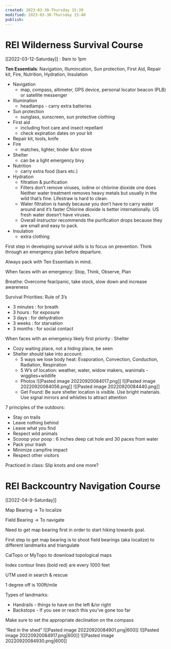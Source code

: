 ```yaml
---
created: 2023-03-30-Thursday 15:39
modified: 2023-03-30-Thursday 15:40
publish: 
---
```


# REI Wilderness Survival Course

[[2022-03-12-Saturday]] : 9am to 1pm

**Ten Essentials**: Navigation, Illumincation, Sun protection, First Aid, Repair kit, Fire, Nutrition, Hydration, Insulation

- Navigation
	 - map, compass, altimeter, GPS device, personal locator beacon (PLB) or satellite messenger
- Illumination
	 - headlamps - carry extra batteries
- Sun protection
	 - sunglass, sunscreen, sun protective clothing
- First aid
	 - including foot care and insect repellant
	 - check expiration dates on your kit
- Repair kit, tools, knife
- Fire
	 - matches, lighter, tinder &/or stove
- Shelter
	 - can be a light emergency bivy
- Nutrition
	 - carry extra food (bars etc.)
- Hydration
	 - filtration & purification
	 - Filters don’t remove viruses, iodine or chlorine dioxide one does Neither water treatment removes heavy metals but usually in the wild that’s fine. Lifestraw is hard to clean.
	 - Water filtration is handy because you don’t have to carry water around and it’s faster Chlorine dioxide is better internationally. US fresh water doesn’t have viruses.
	 - Overall instructor recommends the purification drops because they are small and easy to pack.
- Insulation
	 - extra clothing

First step in developing survival skills is to focus on prevention. Think through an emergency plan before departure.

Always pack with Ten Essentials in mind.

When faces with an emergency: Stop, Think, Observe, Plan

Breathe: Overcome fear/panic, take stock, slow down and increase awareness

Survival Priorities: Rule of 3’s

- 3 minutes : for breath
- 3 hours : for exposure
- 3 days : for dehydration
- 3 weeks : for starvation
- 3 months : for social contact

When faces with an emergency likely first priority : Shelter

- Cozy waiting place, not a hiding place, be seen
- Shelter should take into account:
	 - 5 ways we lose body heat: Evaporation, Convection, Conduction, Radiation, Respiration
	 - 5 W’s of location: weather, water, widow makers, wanimals - wigglies+wildlife
	 - Photos
		![[Pasted image 20220920084017.png]]
		![[Pasted image 20220920084056.png]]
		![[Pasted image 20220920084440.png]]
	 - Get Found: Be sure shelter location is visible. Use bright materials. Use signal mirrors and whistles to attract attention

7 principles of the outdoors:

- Stay on trails
- Leave nothing behind
- Leave what you find
- Respect wild animals
- Scooop your poop : 6 inches deep cat hole and 30 paces from water
- Pack your trash
- Minimize campfire impact
- Respect other visitors

Practiced in class: Slip knots and one more?

# REI Backcountry Navigation Course

[[2022-04-9-Saturday]]

Map Bearing → To localize

Field Bearing → To navigate

Need to get map bearing first in order to start hiking towards goal.

First step to get map bearing is to shoot field bearings (aka localize) to different landmarks and triangulate

CalTopo or MyTopo to download topological maps

Index contour lines (bold red) are every 1000 feet

UTM used in search & rescue

1 degree off is 100ft/mile

Types of landmarks:

- Handrails - things to have on the left &/or right
- Backstops - If you see or reach this you’ve gone too far

Make sure to set the appropriate declination on the compass

“Red in the shed”
![[Pasted image 20220920084901.png|600]]
![[Pasted image 20220920084917.png|600]]
![[Pasted image 20220920084930.png|600]]
